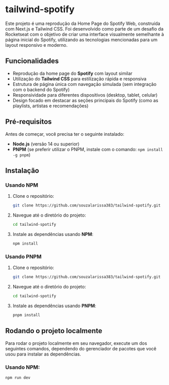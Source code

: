 # tailwind-spotify
Este projeto é uma reprodução da Home Page do Spotify Web, construída com Next.js e Tailwind CSS. Foi desenvolvido como parte de um desafio da Rocketseat com o objetivo de criar uma interface visualmente semelhante à página inicial do Spotify, utilizando as tecnologias mencionadas para um layout responsivo e moderno.

## Funcionalidades

- Reprodução da home page do **Spotify** com layout similar
- Utilização do **Tailwind CSS** para estilização rápida e responsiva
- Estrutura de página única com navegação simulada (sem integração com o backend do Spotify)
- Responsividade para diferentes dispositivos (desktop, tablet, celular)
- Design focado em destacar as seções principais do Spotify (como as playlists, artistas e recomendações)

## Pré-requisitos

Antes de começar, você precisa ter o seguinte instalado:

- **Node.js** (versão 14 ou superior)
- **PNPM** (se preferir utilizar o PNPM, instale com o comando: `npm install -g pnpm`)

## Instalação

### Usando **NPM**

1. Clone o repositório:
    ```bash
    git clone https://github.com/souzalarissa383/tailwind-spotify.git
    ```

2. Navegue até o diretório do projeto:
    ```bash
    cd tailwind-spotify
    ```

3. Instale as dependências usando **NPM**:
    ```bash
    npm install
    ```

### Usando **PNPM**

1. Clone o repositório:
    ```bash
    git clone https://github.com/souzalarissa383/tailwind-spotify.git
    ```

2. Navegue até o diretório do projeto:
    ```bash
    cd tailwind-spotify
    ```

3. Instale as dependências usando **PNPM**:
    ```bash
    pnpm install
    ```

## Rodando o projeto localmente

Para rodar o projeto localmente em seu navegador, execute um dos seguintes comandos, dependendo do gerenciador de pacotes que você usou para instalar as dependências.

### Usando **NPM**:
```bash
npm run dev
